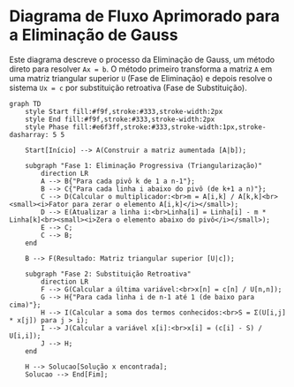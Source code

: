# Diagrama de Fluxo Aprimorado para a Eliminação de Gauss

Este diagrama descreve o processo da Eliminação de Gauss, um método direto para resolver `Ax = b`. O método primeiro transforma a matriz `A` em uma matriz triangular superior `U` (Fase de Eliminação) e depois resolve o sistema `Ux = c` por substituição retroativa (Fase de Substituição).

```mermaid
graph TD
    style Start fill:#f9f,stroke:#333,stroke-width:2px
    style End fill:#f9f,stroke:#333,stroke-width:2px
    style Phase fill:#e6f3ff,stroke:#333,stroke-width:1px,stroke-dasharray: 5 5

    Start[Início] --> A(Construir a matriz aumentada [A|b]);

    subgraph "Fase 1: Eliminação Progressiva (Triangularização)"
        direction LR
        A --> B{"Para cada pivô k de 1 a n-1"};
        B --> C{"Para cada linha i abaixo do pivô (de k+1 a n)"};
        C --> D(Calcular o multiplicador:<br>m = A[i,k] / A[k,k]<br><small><i>Fator para zerar o elemento A[i,k]</i></small>);
        D --> E(Atualizar a linha i:<br>Linha[i] = Linha[i] - m * Linha[k]<br><small><i>Zera o elemento abaixo do pivô</i></small>);
        E --> C;
        C --> B;
    end

    B --> F(Resultado: Matriz triangular superior [U|c]);

    subgraph "Fase 2: Substituição Retroativa"
        direction LR
        F --> G(Calcular a última variável:<br>x[n] = c[n] / U[n,n]);
        G --> H{"Para cada linha i de n-1 até 1 (de baixo para cima)"};
        H --> I(Calcular a soma dos termos conhecidos:<br>S = Σ(U[i,j] * x[j]) para j > i);
        I --> J(Calcular a variável x[i]:<br>x[i] = (c[i] - S) / U[i,i]);
        J --> H;
    end
    
    H --> Solucao[Solução x encontrada];
    Solucao --> End[Fim];
